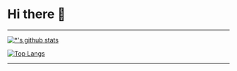 <!--![header](https://capsule-render.vercel.app/api?type=rounded&color=auto&height=300&section=header&text=깃허브%20특강&fontSize=90)-->
# Hi there 👋
---
[![*'s github stats](https://github-readme-stats.vercel.app/api?username=yg0826)](https://github.com/yg0826)

[![Top Langs](https://github-readme-stats.vercel.app/api/top-langs/?username=yg0826)](https://github.com/yg0826/github-readme-stats)

<!--![C](https://img.shields.io/badge/-C-123456?style=flat-square&logo=C&logoColor=black)
![자바](https://img.shields.io/badge/-자바-007396?style=flat&logo=Java&logoColor=ffffff)
![Spring](https://img.shields.io/badge/-Spring-6DB33F?style=for-the-badge&logo=Spring&logoColor=white)
![TypeScript](https://img.shields.io/badge/-TypeScript-3178C6?style=flat-square&logo=TypeScript&logoColor=white)
![Serverless](https://img.shields.io/badge/-Serverless-FD5750?style=flat-square&logo=Serverless&logoColor=magenta)
![MariaDB](https://img.shields.io/badge/-MariaDB-1F305F?style=flat-square&logo=mariadb&logoColor=white)-->
---

<!--## Hi there 👋
### Hi there 👋
#### Hi there 👋
---
**두껍게** <br>
*기울임* <br>
~~취소선~~ <br>

* 1번
* 2번 <br>
[네이버](www.naver.com)
---
System.out.println("안녕");-->
